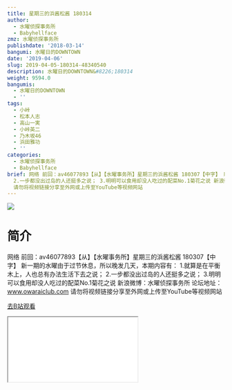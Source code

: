 ```yaml
---
title: 星期三的浜酱松酱 180314
author:
  - 水曜侦探事务所
  - Babyhellface
zmz: 水曜侦探事务所
publishdate: '2018-03-14'
bangumi: 水曜日的DOWNTOWN
date: '2019-04-06'
slug: 2019-04-05-180314-48340540
description: 水曜日的DOWNTOWN&#8226;180314
weight: 9594.0
bangumis:
  - 水曜日的DOWNTOWN
  - ''
tags:
  - 小峠
  - 松本人志
  - 高山一実
  - 小峠英二
  - 乃木坂46
  - 浜田雅功
  - ''
categories:
  - 水曜侦探事务所
  - Babyhellface
brief: 网络 前回：av46077893【从】【水曜事务所】星期三的浜酱松酱 180307【中字】 新一期的水曜由于过节休息，所以晚发几天，本期内容有： 1.就算是在平衡木上，人也总有办法生活下去之说；
  2.一步都没出过岛的人还挺多之说； 3.明明可以食用却没人吃过的配菜No.1菊花之说 新浪微博：水曜侦探事务所 论坛地址：www.owaraiclub.com
  请勿将视频链接分享至外网或上传至YouTube等视频网站
---
```

![](https://raw.githubusercontent.com/tcgriffith/owaraisite/master/static/tmpimg/vQpXzaN.jpg)
# 简介  
网络
前回：av46077893【从】【水曜事务所】星期三的浜酱松酱 180307【中字】
新一期的水曜由于过节休息，所以晚发几天，本期内容有：
1.就算是在平衡木上，人也总有办法生活下去之说；
2.一步都没出过岛的人还挺多之说；
3.明明可以食用却没人吃过的配菜No.1菊花之说
新浪微博：水曜侦探事务所    论坛地址：www.owaraiclub.com
请勿将视频链接分享至外网或上传至YouTube等视频网站  

[去B站观看](https://www.bilibili.com/video/av48340540/)
<div class ="resp-container"><iframe class="testiframe" src="//player.bilibili.com/player.html?aid=48340540"", scrolling="no", allowfullscreen="true" > </iframe></div> 
